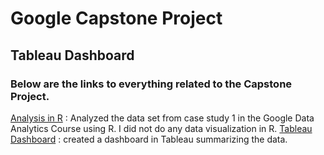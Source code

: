 # Google Capstone Project

## Tableau Dashboard

### Below are the links to everything related to the Capstone Project.

[Analysis in R](https://github.com/eshvenda0108/cyclistic-rider-data/blob/main/cyclistic_rider_data.R) : Analyzed the data set from case study 1 in the Google Data Analytics Course using R. I did not do any data visualization in R.
[Tableau Dashboard](https://public.tableau.com/app/profile/eshvendra/viz/cyclisticdata/Dashboard1) : created a dashboard in Tableau summarizing the data.
